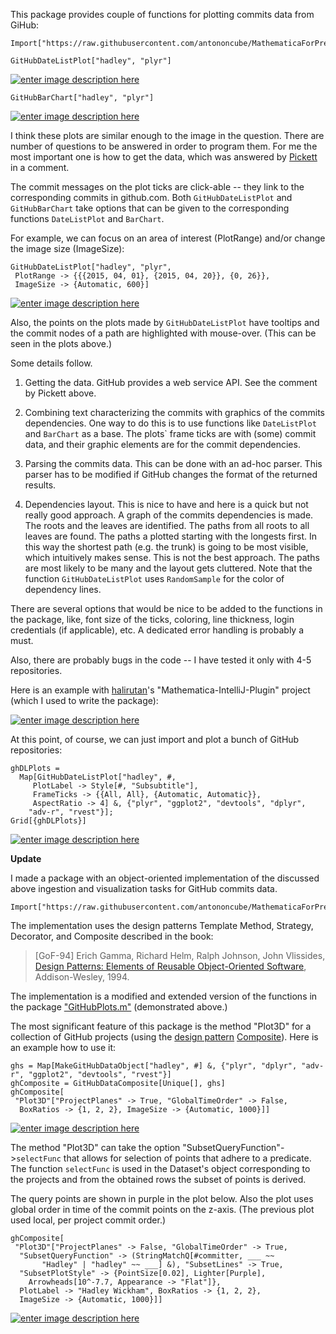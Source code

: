 This package provides couple of functions for plotting commits data from GiHub:

    Import["https://raw.githubusercontent.com/antononcube/MathematicaForPrediction/master/Misc/GitHubPlots.m"]

    GitHubDateListPlot["hadley", "plyr"] 

[![enter image description here][1]][1]

    GitHubBarChart["hadley", "plyr"]

[![enter image description here][2]][2]

I think these plots are similar enough to the image in the question. There are number of questions to be answered in order to program them. For me the most important one is how to get the data, which was answered by [Pickett][3] in a comment.

The commit messages on the plot ticks are click-able -- they link to the corresponding commits in github.com. Both `GitHubDateListPlot` and `GitHubBarChart` take options that can be given to the corresponding functions `DateListPlot` and `BarChart`.

For example, we can focus on an area of interest (PlotRange) and/or change the image size (ImageSize):

    GitHubDateListPlot["hadley", "plyr", 
     PlotRange -> {{{2015, 04, 01}, {2015, 04, 20}}, {0, 26}}, 
     ImageSize -> {Automatic, 600}]

[![enter image description here][4]][4]

Also, the points on the plots made by `GitHubDateListPlot` have tooltips and the commit nodes of a path are highlighted with mouse-over. (This can be seen in the plots above.)

Some details follow.

1. Getting the data.
   GitHub provides a web service API. See the comment by Pickett above.

2. Combining text characterizing the commits with graphics of the commits dependencies.
   One way to do this is to use functions like `DateListPlot` and `BarChart` as a base. The plots` frame ticks are with (some) commit data, and their graphic elements are for the commit dependencies.

3. Parsing the commits data.
   This can be done with an ad-hoc parser. This parser has to be modified if GitHub changes the format of the returned results.

4. Dependencies layout. This is nice to have and here is a quick but not really good approach.
   A graph of the commits dependencies is made.
   The roots and the leaves are identified.
   The paths from all roots to all leaves are found.
   The paths a plotted starting with the longests first. In this way the shortest path (e.g. the trunk)
   is going to be most visible, which intuitively makes sense.
   This is not the best approach. The paths are most likely to be many and the layout gets cluttered.
   Note that the function `GitHubDateListPlot` uses `RandomSample` for the color of dependency lines.

There are several options that would be nice to be added to the functions in the package, like, font size of the ticks, coloring, line thickness, login credentials (if applicable), etc. A dedicated error handling is probably a must. 

Also, there are probably bugs in the code -- I have tested it only with 4-5 repositories.

Here is an example with [halirutan][5]'s "Mathematica-IntelliJ-Plugin" project (which I used to write the package):

[![enter image description here][6]][6]

At this point, of course, we can just import and plot a bunch of GitHub repositories:

    ghDLPlots = 
      Map[GitHubDateListPlot["hadley", #, 
         PlotLabel -> Style[#, "Subsubtitle"], 
         FrameTicks -> {{All, All}, {Automatic, Automatic}}, 
         AspectRatio -> 4] &, {"plyr", "ggplot2", "devtools", "dplyr", 
        "adv-r", "rvest"}];
    Grid[{ghDLPlots}]

[![enter image description here][7]][7]


**Update**

I made a package with an object-oriented implementation of the discussed above ingestion and visualization tasks for GitHub commits data.

    Import["https://raw.githubusercontent.com/antononcube/MathematicaForPrediction/master/Misc/GitHubDataObjects.m"]

The implementation uses the design patterns Template Method, Strategy, Decorator, and Composite described in the
book:

> [GoF-94] Erich Gamma, Richard Helm, Ralph Johnson, John Vlissides,
>            [Design Patterns: Elements of Reusable Object-Oriented Software][8], Addison-Wesley, 1994.

The implementation is a modified and extended version of the functions in the package ["GitHubPlots.m"][9] (demonstrated above.)

The most significant feature of this package is the method "Plot3D" for a collection of GitHub projects (using the [design pattern][8] [Composite][10]). Here is an example how to use it:

    ghs = Map[MakeGitHubDataObject["hadley", #] &, {"plyr", "dplyr", "adv-r", "ggplot2", "devtools", "rvest"}]
    ghComposite = GitHubDataComposite[Unique[], ghs]
    ghComposite[
     "Plot3D"["ProjectPlanes" -> True, "GlobalTimeOrder" -> False, 
      BoxRatios -> {1, 2, 2}, ImageSize -> {Automatic, 1000}]]

[![enter image description here][11]][11]

The method "Plot3D" can take the option "SubsetQueryFunction"->`selectFunc` that allows for selection of points that adhere to a predicate. The function `selectFunc` is used in the Dataset's object corresponding to the projects and from the obtained rows the subset of points is derived. 

The query points are shown in purple in the plot below. Also the plot uses global order in time of the commit points on the z-axis. (The previous plot used local, per project commit order.)

    ghComposite[
     "Plot3D"["ProjectPlanes" -> False, "GlobalTimeOrder" -> True, 
      "SubsetQueryFunction" -> (StringMatchQ[#committer, ___ ~~ 
           "Hadley" | "hadley" ~~ ___] &), "SubsetLines" -> True, 
      "SubsetPlotStyle" -> {PointSize[0.02], Lighter[Purple], 
        Arrowheads[10^-7.7, Appearance -> "Flat"]}, 
      PlotLabel -> "Hadley Wickham", BoxRatios -> {1, 2, 2}, 
      ImageSize -> {Automatic, 1000}]]

[![enter image description here][12]][12]


  [1]: http://i.stack.imgur.com/Gn02i.png
  [2]: http://i.stack.imgur.com/tcoMn.png
  [3]: http://mathematica.stackexchange.com/users/731/pickett
  [4]: http://i.stack.imgur.com/L2a1y.png
  [5]: http://mathematica.stackexchange.com/users/187/halirutan
  [6]: http://i.stack.imgur.com/4eKtF.png
  [7]: http://i.stack.imgur.com/6iS6u.png
  [8]: https://en.wikipedia.org/wiki/Design_Patterns
  [9]: https://github.com/antononcube/MathematicaForPrediction/blob/master/Misc/GitHubPlots.m
  [10]: https://en.wikipedia.org/wiki/Composite_pattern
  [11]: http://i.stack.imgur.com/AFH92.png
  [12]: http://i.stack.imgur.com/cBxgx.png
